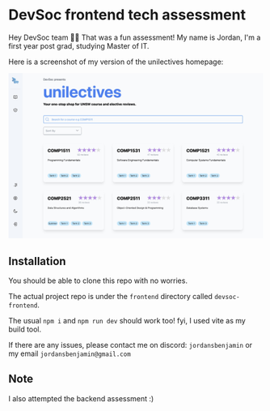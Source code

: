 # DevSoc frontend tech assessment

Hey DevSoc team 👋🏽 That was a fun assessment! My name is Jordan, I'm a first year post grad, studying Master of IT.

Here is a screenshot of my version of the unilectives homepage:

![home](./unilectives-jordan-version.jpg)

## Installation

You should be able to clone this repo with no worries.

The actual project repo is under the `frontend` directory called `devsoc-frontend`.

The usual `npm i` and `npm run dev` should work too! fyi, I used vite as my build tool.

If there are any issues, please contact me on discord: `jordansbenjamin` or my email `jordansbenjamin@gmail.com`

## Note

I also attempted the backend assessment :)
